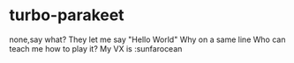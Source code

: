 # turbo-parakeet
none,say what?
They let me say "Hello World"
Why on a same line
Who can teach me how to play it?
My VX is :sunfarocean
